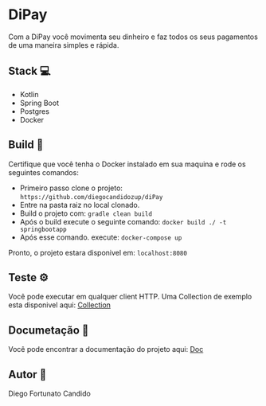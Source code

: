 # 						DiPay

Com a DiPay você movimenta seu dinheiro e faz todos os seus pagamentos de uma maneira simples e rápida.

## [](https://github.com/diegofortunato/xy-inc#stack-)Stack  💻

-   Kotlin
-   Spring Boot
-   Postgres
-   Docker

## [](https://github.com/diegofortunato/xy-inc#build--)Build  🚀

Certifique que você tenha o Docker instalado em sua maquina e rode os seguintes comandos:

-   Primeiro passo clone o projeto:  `https://github.com/diegocandidozup/diPay`
-   Entre na pasta raiz no local clonado.
-   Build o projeto com:  `gradle clean build`
-   Após o build execute o seguinte comando:  `docker build ./ -t springbootapp`
-   Após esse comando. execute:  `docker-compose up`

Pronto, o projeto estara disponivel em:  `localhost:8080`

## [](https://github.com/diegofortunato/xy-inc#teste-%EF%B8%8F)Teste  ⚙️

Você pode executar em qualquer client HTTP. Uma Collection de exemplo esta disponivel aqui:  [Collection](https://github.com/diegocandidozup/diPay/blob/main/DiPay.postman_collection.json)


## [](https://github.com/diegofortunato/xy-inc#documeta%C3%A7%C3%A3o-)Documetação  📝

Você pode encontrar a documentação do projeto aqui:  [Doc](http://localhost:8080/v2/api-docs)

## [](https://github.com/diegofortunato/xy-inc#autor-)Autor  🦸

Diego Fortunato Candido

